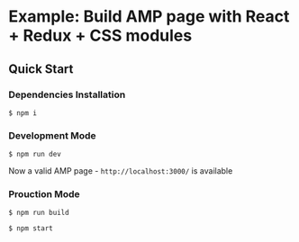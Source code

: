 # Example: Build AMP page with React + Redux + CSS modules

## Quick Start

### Dependencies Installation

```
$ npm i
```

### Development Mode

```
$ npm run dev
```

Now a valid AMP page - `http://localhost:3000/` is available

### Prouction Mode

```
$ npm run build
```

```
$ npm start
```
